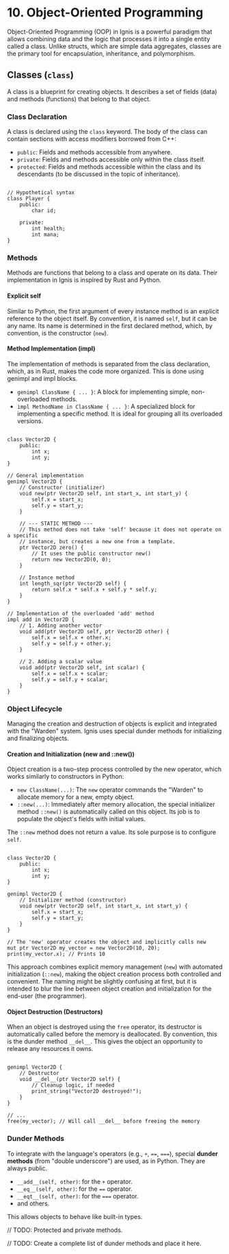 # 10. Object-Oriented Programming

Object-Oriented Programming (OOP) in Ignis is a powerful paradigm that allows combining data and the logic that processes it into a single entity called a class. Unlike structs, which are simple data aggregates, classes are the primary tool for encapsulation, inheritance, and polymorphism.

## Classes (`class`)

A class is a blueprint for creating objects. It describes a set of fields (data) and methods (functions) that belong to that object.

### Class Declaration

A class is declared using the `class` keyword. The body of the class can contain sections with access modifiers borrowed from C++:

- `public`: Fields and methods accessible from anywhere.
- `private`: Fields and methods accessible only within the class itself.
- `protected`: Fields and methods accessible within the class and its descendants (to be discussed in the topic of inheritance).

```Ignis

// Hypothetical syntax
class Player {
    public:
        char id;

    private:
        int health;
        int mana;
}
```

### Methods

Methods are functions that belong to a class and operate on its data. Their implementation in Ignis is inspired by Rust and Python.

#### Explicit self

Similar to Python, the first argument of every instance method is an explicit reference to the object itself. 
By convention, it is named `self`, but it can be any name. 
Its name is determined in the first declared method, which, by convention, 
is the constructor (`new`).

#### Method Implementation (impl)

The implementation of methods is separated from the class declaration, which, as in Rust, makes the code more organized. This is done using genimpl and impl blocks.
- `genimpl ClassName { ... }`: A block for implementing simple, non-overloaded methods.
- `impl MethodName in ClassName { ... }`: A specialized block for implementing a specific method. It is ideal for grouping all its overloaded versions.


```Ignis

class Vector2D {
    public:
        int x;
        int y;
}

// General implementation
genimpl Vector2D {
    // Constructor (initializer)
    void new(ptr Vector2D self, int start_x, int start_y) {
        self.x = start_x;
        self.y = start_y;
    }

    // --- STATIC METHOD ---
    // This method does not take 'self' because it does not operate on a specific
    // instance, but creates a new one from a template.
    ptr Vector2D zero() {
        // It uses the public constructor new()
        return new Vector2D(0, 0);
    }

    // Instance method
    int length_sqr(ptr Vector2D self) {
        return self.x * self.x + self.y * self.y;
    }
}

// Implementation of the overloaded 'add' method
impl add in Vector2D {
    // 1. Adding another vector
    void add(ptr Vector2D self, ptr Vector2D other) {
        self.x = self.x + other.x;
        self.y = self.y + other.y;
    }

    // 2. Adding a scalar value
    void add(ptr Vector2D self, int scalar) {
        self.x = self.x + scalar;
        self.y = self.y + scalar;
    }
}
```

### Object Lifecycle

Managing the creation and destruction of objects is explicit and integrated with the "Warden" system. Ignis uses special dunder methods for initializing and finalizing objects.

#### Creation and Initialization (new and ::new())

Object creation is a two-step process controlled by the new operator, which works similarly to constructors in Python:
- `new ClassName(...)`: The `new` operator commands the "Warden" to allocate memory for a new, empty object.
- `::new(...)`: Immediately after memory allocation, the special initializer method `::new()` is automatically called on this object. Its job is to populate the object's fields with initial values.

The `::new` method does not return a value. Its sole purpose is to configure `self`.

```Ignis

class Vector2D {
    public:
        int x;
        int y;
}

genimpl Vector2D {
    // Initializer method (constructor)
    void new(ptr Vector2D self, int start_x, int start_y) {
        self.x = start_x;
        self.y = start_y;
    }
}

// The 'new' operator creates the object and implicitly calls new
mut ptr Vector2D my_vector = new Vector2D(10, 20);
print(my_vector.x); // Prints 10
```

This approach combines explicit memory management (`new`) with automated initialization (`::new`), making the object creation process both controlled and convenient. The naming might be slightly confusing at first, but it is intended to blur the line between object creation and initialization for the end-user (the programmer).

#### Object Destruction (Destructors)

When an object is destroyed using the `free` operator, its destructor is automatically called before the memory is deallocated. By convention, this is the dunder method `__del__`. This gives the object an opportunity to release any resources it owns.

```Ignis

genimpl Vector2D {
    // Destructor
    void __del__(ptr Vector2D self) {
        // Cleanup logic, if needed
        print_string("Vector2D destroyed!");
    }
}

// ...
free(my_vector); // Will call __del__ before freeing the memory
```

### Dunder Methods

To integrate with the language's operators (e.g., `+`, `==`, `===`), special **dunder methods** (from "double underscore") are used, as in Python. They are always public.
- `__add__(self, other)`: for the `+` operator.
- `__eq__(self, other)`: for the `==` operator.
- `__eqt__(self, other)`: for the `===` operator.
- and others.

This allows objects to behave like built-in types.

// TODO: Protected and private methods.

// TODO: Create a complete list of dunder methods and place it here.